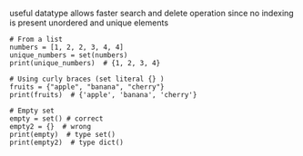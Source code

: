 useful datatype allows faster search and delete operation since no indexing is present
unordered and unique elements
```
# From a list
numbers = [1, 2, 2, 3, 4, 4]
unique_numbers = set(numbers)
print(unique_numbers)  # {1, 2, 3, 4}

# Using curly braces (set literal {} )
fruits = {"apple", "banana", "cherry"}
print(fruits)  # {'apple', 'banana', 'cherry'}

# Empty set
empty = set() # correct
empty2 = {}  # wrong
print(empty)  # type set() 
print(empty2)  # type dict()

```


